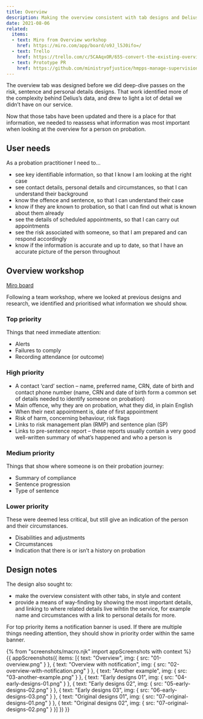 ```yaml
---
title: Overview
description: Making the overview consistent with tab designs and Delius data
date: 2021-08-06
related:
  items:
  - text: Miro from Overview workshop
    href: https://miro.com/app/board/o9J_l5J0ifo=/
  - text: Trello
    href: https://trello.com/c/5CAAqxOR/655-convert-the-existing-overview-page-into-a-wayfinding-page
  - text: Prototype PR
    href: https://github.com/ministryofjustice/hmpps-manage-supervisions-prototype/pull/293
---
```


The overview tab was designed before we did deep-dive passes on the risk, sentence and personal details designs. That work identified more of the complexity behind Delius’s data, and drew to light a lot of detail we didn’t have on our service.

Now that those tabs have been updated and there is a place for that information, we needed to reassess what information was most important when looking at the overview for a person on probation.

## User needs

As a probation practitioner I need to…

- see key identifiable information, so that I know I am looking at the right case
- see contact details, personal details and circumstances, so that I can understand their background
- know the offence and sentence, so that I can understand their case
- know if they are known to probation, so that I can find out what is known about them already
- see the details of scheduled appointments, so that I can carry out appointments
- see the risk associated with someone, so that I am prepared and can respond accordingly
- know if the information is accurate and up to date, so that I have an accurate picture of the person throughout

## Overview workshop

[Miro board](https://miro.com/app/board/o9J_l5J0ifo=/)

Following a team workshop, where we looked at previous designs and research, we identified and prioritised what information we should show.

### Top priority

Things that need immediate attention:

- Alerts
- Failures to comply
- Recording attendance (or outcome)

### High priority
- A contact ‘card’ section – name, preferred name, CRN, date of birth and contact phone number (name, CRN and date of birth form a common set of details needed to identify someone on probation)
- Main offence, why they are on probation, what they did, in plain English
- When their next appointment is, date of first appointment
- Risk of harm, concerning behaviour, risk flags
- Links to risk management plan (RMP) and sentence plan (SP)
- Links to pre-sentence report – these reports usually contain a very good well-written summary of what’s happened and who a person is

### Medium priority

Things that show where someone is on their probation journey:

- Summary of compliance
- Sentence progression
- Type of sentence

### Lower priority

These were deemed less critical, but still give an indication of the person and their circumstances.

- Disabilities and adjustments
- Circumstances
- Indication that there is or isn’t a history on probation

## Design notes

The design also sought to:

- make the overview consistent with other tabs, in style and content
- provide a means of way-finding by showing the most important details, and linking to where related details live wihtin the service, for example name and circumstances with a link to personal details for more.

For top priority items a notification banner is used. If there are multiple things needing attention, they should show in priority order within the same banner.

{% from "screenshots/macro.njk" import appScreenshots with context %}
{{ appScreenshots({
  items: [{
      text: "Overview",
      img: { src: "01-overview.png" }
    }, {
      text: "Overview with notification",
      img: { src: "02-overview-with-notification.png" }
    }, {
      text: "Another example",
      img: { src: "03-another-example.png" }
    }, {
      text: "Early designs 01",
      img: { src: "04-early-designs-01.png" }
    }, {
      text: "Early designs 02",
      img: { src: "05-early-designs-02.png" }
    }, {
      text: "Early designs 03",
      img: { src: "06-early-designs-03.png" }
    }, {
      text: "Original designs 01",
      img: { src: "07-original-designs-01.png" }
    }, {
      text: "Original designs 02",
      img: { src: "07-original-designs-02.png" }
    }]
}) }}
